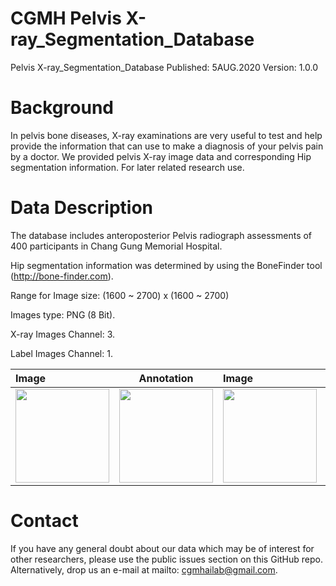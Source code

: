 # CGMH Pelvis X-ray_Segmentation_Database

Pelvis X-ray_Segmentation_Database
Published: 5AUG.2020 Version: 1.0.0

# Background
In pelvis bone diseases, X-ray examinations are very useful to test and help provide the information that can use to make a diagnosis of your pelvis pain by a doctor.  We provided pelvis X-ray image data and corresponding Hip segmentation information. For later related research use. 

# Data Description
The database includes anteroposterior Pelvis radiograph assessments of 400 participants in Chang Gung Memorial Hospital.

Hip segmentation information was determined by using the BoneFinder tool (http://bone-finder.com). 

Range for Image size: (1600 ~ 2700) x (1600 ~ 2700)

Images type: PNG (8 Bit).

X-ray Images Channel: 3. 

Label Images Channel: 1.

|Image|Annotation|Image|Annotation|Image|Annotation|
|:-----|:------:|:-----|:------:|:-----|:------:|
| <img src= https://github.com/yaufan/Pelvis-X-ray_Segmentation_Database/blob/master/Data/Image/oocxdeopffe5oujc4vkukfjuc5zdjood55ddkjkffeed.png height="150" width="150" /> |	<img src= https://github.com/yaufan/Pelvis-X-ray_Segmentation_Database/blob/master/Data/Label/oocxdeopffe5oujc4vkukfjuc5zdjood55ddkjkffeed.png height="150" width="150" /> | <img src= https://github.com/yaufan/Pelvis-X-ray_Segmentation_Database/blob/master/Data/Image/oocxdeopffe5oujc4vkukfjuc5zdjood5ndu5uoefeed.png height="150" width="150" /> | <img src= https://github.com/yaufan/Pelvis-X-ray_Segmentation_Database/blob/master/Data/Label/oocxdeopffe5oujc4vkukfjuc5zdjood5ndu5uoefeed.png height="150" width="150" /> | <img src= https://github.com/yaufan/Pelvis-X-ray_Segmentation_Database/blob/master/Data/Image/oocxdeopffe5oujc4vkukfjuc5zdjooddkduu5uzeeed.png height="150" width="150" /> | <img src= https://github.com/yaufan/Pelvis-X-ray_Segmentation_Database/blob/master/Data/Label/oocxdeopffe5oujc4vkukfjuc5zdjooddkduu5uzeeed.png height="150" width="150" /> |


# Contact
If you have any general doubt about our data which may be of interest for other researchers, please use the public issues section on this GitHub repo. Alternatively, drop us an e-mail at mailto: cgmhailab@gmail.com. 
